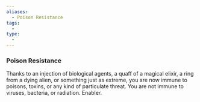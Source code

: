 ```yaml
---
aliases:
  - Poison Resistance
tags:
  - 
type:
  - 
---
```

### Poison Resistance

Thanks to an injection of biological agents, a quaff of a magical elixir, a ring from a dying alien, or something just as extreme, you are now immune to poisons, toxins, or any kind of particulate threat. You are not immune to viruses, bacteria, or radiation. Enabler.